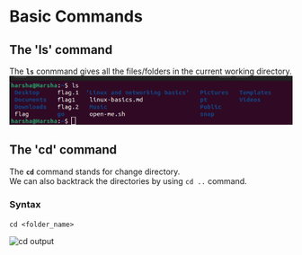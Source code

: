 # Basic Commands

## The 'ls' command

The **`ls`** conmmand gives all the files/folders in the current working directory.
![ls output](images/ls.png)

## The 'cd' command

The **`cd`** command stands for change directory.  
We can also backtrack the directories by using `cd ..` command.

### Syntax

```cd <folder_name>```

![cd output](images/cd.png)
